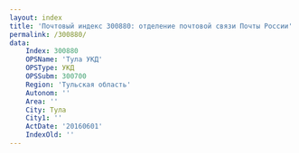 ```yaml
---
layout: index
title: 'Почтовый индекс 300880: отделение почтовой связи Почты России'
permalink: /300880/
data:
    Index: 300880
    OPSName: 'Тула УКД'
    OPSType: УКД
    OPSSubm: 300700
    Region: 'Тульская область'
    Autonom: ''
    Area: ''
    City: Тула
    City1: ''
    ActDate: '20160601'
    IndexOld: ''
---
```

